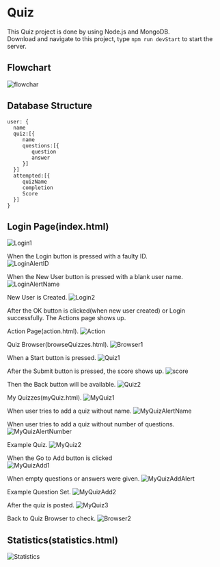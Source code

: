 # Quiz
 This Quiz project is done by using Node.js and MongoDB.  
 Download and navigate to this project, type `npm run devStart` to start the server.
 
 ## Flowchart
 ![flowchar](QuizPics/frontend-flowchart.png)
 
 ## Database Structure
 ```
 user: {
   name
   quiz:[{
      name
      questions:[{
         question
         answer
      }]
   }]
   attempted:[{
      quizName
      completion
      Score
   }]
}
 ```
 
 ## Login Page(index.html)
 ![Login1](QuizPics/Login1.png)
 
 When the Login button is pressed with a faulty ID.   
 ![LoginAlertID](QuizPics/LoginAlertID.png)
 
 When the New User button is pressed with a blank user name. 
 ![LoginAlertName](QuizPics/LoginAlertUserName.png)
 
 New User is Created. 
 ![Login2](QuizPics/Login2.png)
 
 After the OK button is clicked(when new user created) or Login successfully. 
 The Actions page shows up. 
 
 Action Page(action.html). 
 ![Action](QuizPics/Actions.png)
 
 Quiz Browser(browseQuizzes.html). 
 ![Browser1](QuizPics/QuizBrowser1.png)
 
 When a Start button is pressed. 
 ![Quiz1](QuizPics/Quiz1.png)
 
 After the Submit button is pressed, the score shows up. 
 ![score](QuizPics/ScoreAlert.png)
 
 Then the Back button will be available. 
 ![Quiz2](QuizPics/Quiz2.png)
 
 My Quizzes(myQuiz.html). 
 ![MyQuiz1](QuizPics/MyQuiz1.png)
 
 When user tries to add a quiz without name. 
 ![MyQuizAlertName](QuizPics/MyQuizAlertQuizName.png)
 
 When user tries to add a quiz without number of questions. 
 ![MyQuizAlertNumber](QuizPics/MyQuizAlertQuizNumber.png)
 
 Example Quiz. 
 ![MyQuiz2](QuizPics/MyQuiz2.png)
 
 When the Go to Add button is clicked  
 ![MyQuizAdd1](QuizPics/MyQuizAdd1.png)
 
 When empty questions or answers were given. 
 ![MyQuizAddAlert](QuizPics/MyQuizAddAlert.png)
 
 Example Question Set. 
 ![MyQuizAdd2](QuizPics/MyQuizAdd2.png)
 
 After the quiz is posted. 
 ![MyQuiz3](QuizPics/MyQuiz3.png)
 
 Back to Quiz Browser to check. 
 ![Browser2](QuizPics/QuizBrowser2.png)
 
 ## Statistics(statistics.html)
 ![Statistics](QuizPics/Statistics.png)
